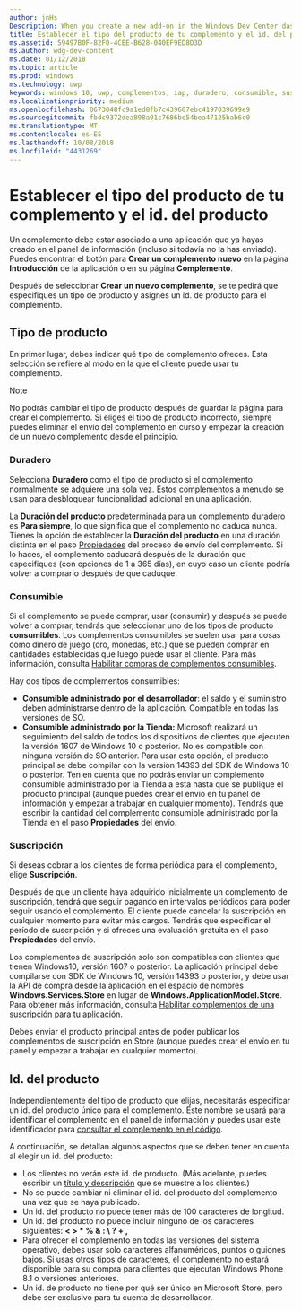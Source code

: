 ```yaml
---
author: jnHs
Description: When you create a new add-on in the Windows Dev Center dashboard, you need to specify a product type and assign it a product ID.
title: Establecer el tipo del producto de tu complemento y el id. del producto
ms.assetid: 59497B0F-82F0-4CEE-B628-040EF9ED8D3D
ms.author: wdg-dev-content
ms.date: 01/12/2018
ms.topic: article
ms.prod: windows
ms.technology: uwp
keywords: windows 10, uwp, complementos, iap, duradero, consumible, suscripción, tipo de producto, id. de producto, compra desde la aplicación, producto desde la aplicación
ms.localizationpriority: medium
ms.openlocfilehash: 0673048fc9a1ed8fb7c439607ebc4197039699e9
ms.sourcegitcommit: fbdc9372dea898a01c7686be54bea47125bab6c0
ms.translationtype: MT
ms.contentlocale: es-ES
ms.lasthandoff: 10/08/2018
ms.locfileid: "4431269"
---
```

# <a name="set-your-add-on-product-type-and-product-id"></a>Establecer el tipo del producto de tu complemento y el id. del producto

Un complemento debe estar asociado a una aplicación que ya hayas creado en el panel de información (incluso si todavía no la has enviado). Puedes encontrar el botón para **Crear un complemento nuevo** en la página **Introducción** de la aplicación o en su página **Complemento**.

Después de seleccionar **Crear un nuevo complemento**, se te pedirá que especifiques un tipo de producto y asignes un id. de producto para el complemento.

## <a name="product-type"></a>Tipo de producto

En primer lugar, debes indicar qué tipo de complemento ofreces. Esta selección se refiere al modo en la que el cliente puede usar tu complemento.

> [!NOTE]
> No podrás cambiar el tipo de producto después de guardar la página para crear el complemento. Si eliges el tipo de producto incorrecto, siempre puedes eliminar el envío del complemento en curso y empezar la creación de un nuevo complemento desde el principio.

<span id="durable" />

### <a name="durable"></a>Duradero

Selecciona **Duradero** como el tipo de producto si el complemento normalmente se adquiere una sola vez. Estos complementos a menudo se usan para desbloquear funcionalidad adicional en una aplicación.

La **Duración del producto** predeterminada para un complemento duradero es **Para siempre**, lo que significa que el complemento no caduca nunca. Tienes la opción de establecer la **Duración del producto** en una duración distinta en el paso [Propiedades](enter-add-on-properties.md) del proceso de envío del complemento. Si lo haces, el complemento caducará después de la duración que especifiques (con opciones de 1 a 365 días), en cuyo caso un cliente podría volver a comprarlo después de que caduque.

<span id="consumable" />

### <a name="consumable"></a>Consumible

Si el complemento se puede comprar, usar (consumir) y después se puede volver a comprar, tendrás que seleccionar uno de los tipos de producto **consumibles**. Los complementos consumibles se suelen usar para cosas como dinero de juego (oro, monedas, etc.) que se pueden comprar en cantidades establecidas que luego puede usar el cliente. Para más información, consulta [Habilitar compras de complementos consumibles](../monetize/enable-consumable-add-on-purchases.md).

Hay dos tipos de complementos consumibles:
- **Consumible administrado por el desarrollador**: el saldo y el suministro deben administrarse dentro de la aplicación. Compatible en todas las versiones de SO.
- **Consumible administrado por la Tienda:** Microsoft realizará un seguimiento del saldo de todos los dispositivos de clientes que ejecuten la versión 1607 de Windows 10 o posterior. No es compatible con ninguna versión de SO anterior. Para usar esta opción, el producto principal se debe compilar con la versión 14393 del SDK de Windows 10 o posterior. Ten en cuenta que no podrás enviar un complemento consumible administrado por la Tienda a esta hasta que se publique el producto principal (aunque puedes crear el envío en tu panel de información y empezar a trabajar en cualquier momento). Tendrás que escribir la cantidad del complemento consumible administrado por la Tienda en el paso **Propiedades** del envío.

<span id="subscription" />

### <a name="subscription"></a>Suscripción

Si deseas cobrar a los clientes de forma periódica para el complemento, elige **Suscripción**.

Después de que un cliente haya adquirido inicialmente un complemento de suscripción, tendrá que seguir pagando en intervalos periódicos para poder seguir usando el complemento. El cliente puede cancelar la suscripción en cualquier momento para evitar más cargos. Tendrás que especificar el período de suscripción y si ofreces una evaluación gratuita en el paso **Propiedades** del envío.

Los complementos de suscripción solo son compatibles con clientes que tienen Windows10, versión 1607 o posterior. La aplicación principal debe compilarse con SDK de Windows 10, versión 14393 o posterior, y debe usar la API de compra desde la aplicación en el espacio de nombres **Windows.Services.Store** en lugar de **Windows.ApplicationModel.Store**. Para obtener más información, consulta [Habilitar complementos de una suscripción para tu aplicación](../monetize/enable-subscription-add-ons-for-your-app.md).

Debes enviar el producto principal antes de poder publicar los complementos de suscripción en Store (aunque puedes crear el envío en tu panel y empezar a trabajar en cualquier momento).

## <a name="product-id"></a>Id. del producto

Independientemente del tipo de producto que elijas, necesitarás especificar un id. del producto único para el complemento. Este nombre se usará para identificar el complemento en el panel de información y puedes usar este identificador para [consultar el complemento en el código](../monetize/in-app-purchases-and-trials.md#how-to-use-product-ids-for-add-ons-in-your-code).

A continuación, se detallan algunos aspectos que se deben tener en cuenta al elegir un id. del producto:

-   Los clientes no verán este id. de producto. (Más adelante, puedes escribir un [título y descripción](create-add-on-descriptions.md) que se muestre a los clientes.)
-   No se puede cambiar ni eliminar el id. del producto del complemento una vez que se haya publicado.
-   Un id. del producto no puede tener más de 100 caracteres de longitud.
-   Un id. del producto no puede incluir ninguno de los caracteres siguientes: **&lt; &gt; \* % & : \\ ? + ,**
-   Para ofrecer el complemento en todas las versiones del sistema operativo, debes usar solo caracteres alfanuméricos, puntos o guiones bajos. Si usas otros tipos de caracteres, el complemento no estará disponible para su compra para clientes que ejecutan Windows Phone 8.1 o versiones anteriores.
-   Un id. de producto no tiene por qué ser único en Microsoft Store, pero debe ser exclusivo para tu cuenta de desarrollador.
 
